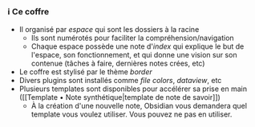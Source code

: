 ### ℹ️ Ce coffre
- Il organisé par *espace* qui sont les dossiers à la racine
	- Ils sont numérotés pour faciliter la compréhension/navigation
	- Chaque espace possède une note d'*index* qui explique le but de l'espace, son fonctionnement, et qui donne une vision sur son contenue (tâches à faire, dernières notes crées, etc)
- Le coffre est stylisé par le thème *border*
- Divers plugins sont installés comme *file colors*, *dataview*, etc
- Plusieurs templates sont disponibles pour accélérer sa prise en main ([[Template • Note synthétique|template de note de savoir]])
	- À la création d'une nouvelle note, Obsidian vous demandera quel template vous voulez utiliser. Vous pouvez ne pas en utiliser.